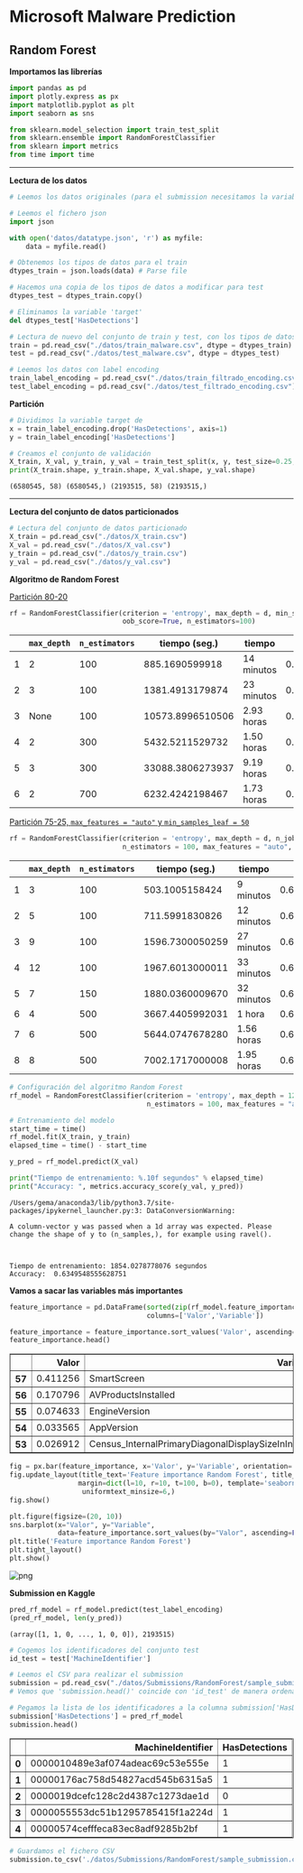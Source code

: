 
# Microsoft Malware Prediction

## Random Forest

**Importamos las librerías**


```python
import pandas as pd
import plotly.express as px
import matplotlib.pyplot as plt
import seaborn as sns

from sklearn.model_selection import train_test_split
from sklearn.ensemble import RandomForestClassifier
from sklearn import metrics
from time import time
```

-----

**Lectura de los datos**


```python
# Leemos los datos originales (para el submission necesitamos la variable identificadora de test)

# Leemos el fichero json
import json

with open('datos/datatype.json', 'r') as myfile:
    data = myfile.read()

# Obtenemos los tipos de datos para el train
dtypes_train = json.loads(data) # Parse file

# Hacemos una copia de los tipos de datos a modificar para test
dtypes_test = dtypes_train.copy()

# Eliminamos la variable 'target'
del dtypes_test['HasDetections']

# Lectura de nuevo del conjunto de train y test, con los tipos de datos que hemos definido
train = pd.read_csv("./datos/train_malware.csv", dtype = dtypes_train)
test = pd.read_csv("./datos/test_malware.csv", dtype = dtypes_test)
```


```python
# Leemos los datos con label encoding
train_label_encoding = pd.read_csv("./datos/train_filtrado_encoding.csv")
test_label_encoding = pd.read_csv("./datos/test_filtrado_encoding.csv")
```

**Partición**


```python
# Dividimos la variable target de
x = train_label_encoding.drop('HasDetections', axis=1)
y = train_label_encoding['HasDetections']
```


```python
# Creamos el conjunto de validación
X_train, X_val, y_train, y_val = train_test_split(x, y, test_size=0.25, random_state = 3)
print(X_train.shape, y_train.shape, X_val.shape, y_val.shape)
```

    (6580545, 58) (6580545,) (2193515, 58) (2193515,)


------

**Lectura del conjunto de datos particionados**


```python
# Lectura del conjunto de datos particionado
X_train = pd.read_csv("./datos/X_train.csv")
X_val = pd.read_csv("./datos/X_val.csv")
y_train = pd.read_csv("./datos/y_train.csv")
y_val = pd.read_csv("./datos/y_val.csv")
```

**Algoritmo de Random Forest**

<ins>Partición 80-20<ins>

~~~python
rf = RandomForestClassifier(criterion = 'entropy', max_depth = d, min_samples_split = 2,
                            oob_score=True, n_estimators=100)
~~~

|   |  `max_depth` | `n_estimators` | tiempo (seg.)  | tiempo |   accuracy  |
|---|---|---|---|---|---|
| 1  | 2  | 100  | 885.1690599918  | 14 minutos  | 0.6197803525391894 |
| 2  | 3  | 100  | 1381.4913179874  | 23 minutos  | 0.6198293606380626  |
| 3  | None | 100  | 10573.8996510506  | 2.93 horas  | 0.6500776151519365  |
| 4  | 2  | 300  | 5432.5211529732  | 1.50 horas  | 0.619139828084148  |
| 5  | 3  | 300  | 33088.3806273937  | 9.19 horas  | 0.6200863682263399 |
| 6  | 2  |  700 | 6232.4242198467  | 1.73 horas  | 0.6193934165027365  |

<ins>Partición 75-25, `max_features = "auto"` y `min_samples_leaf = 50`<ins>

~~~python
rf = RandomForestClassifier(criterion = 'entropy', max_depth = d, n_jobs = -1, oob_score = True,
                            n_estimators = 100, max_features = "auto", min_samples_leaf = 50)`    
~~~    

|   |  `max_depth` | `n_estimators` | tiempo (seg.)  | tiempo |   accuracy  |
|---|---|---|---|---|---|
| 1  | 3  | 100  | 503.1005158424  | 9 minutos  | 0.6197803525391894 |
| 2  | 5  | 100  | 711.5991830826  | 12 minutos  | 0.623109028203591  |
| 3  | 9  | 100  | 1596.7300050259  | 27 minutos  | 0.6290889280447136  |
| 4  | 12  | 100  | 1967.6013000011  | 33 minutos  | 0.6345728203363096  |
| 5  | 7  | 150  | 1880.0360009670  | 32 minutos  | 0.6274044171113486  |
| 6  | 4  | 500  | 3667.4405992031  | 1 hora  | 0.6211163361089393  |
| 7  | 6  | 500  |  5644.0747678280 | 1.56 horas | 0.625054307811891  |
| 8  | 8  | 500  | 7002.1717000008  | 1.95 horas  | 0.6281078542886646  |


```python
# Configuración del algoritmo Random Forest
rf_model = RandomForestClassifier(criterion = 'entropy', max_depth = 12, n_jobs = -1, oob_score = True,
                                  n_estimators = 100, max_features = "auto", min_samples_leaf = 50)
```


```python
# Entrenamiento del modelo
start_time = time()
rf_model.fit(X_train, y_train)
elapsed_time = time() - start_time

y_pred = rf_model.predict(X_val)

print("Tiempo de entrenamiento: %.10f segundos" % elapsed_time)
print("Accuracy: ", metrics.accuracy_score(y_val, y_pred))
```

    /Users/gema/anaconda3/lib/python3.7/site-packages/ipykernel_launcher.py:3: DataConversionWarning:

    A column-vector y was passed when a 1d array was expected. Please change the shape of y to (n_samples,), for example using ravel().



    Tiempo de entrenamiento: 1854.0278778076 segundos
    Accuracy:  0.6349548555628751


**Vamos a sacar las variables más importantes**


```python
feature_importance = pd.DataFrame(sorted(zip(rf_model.feature_importances_,X_train.columns)),
                                  columns=['Valor','Variable'])
```


```python
feature_importance = feature_importance.sort_values('Valor', ascending=False)
feature_importance.head()
```




<div>

<table border="1" class="dataframe">
  <thead>
    <tr style="text-align: right;">
      <th></th>
      <th>Valor</th>
      <th>Variable</th>
    </tr>
  </thead>
  <tbody>
    <tr>
      <th>57</th>
      <td>0.411256</td>
      <td>SmartScreen</td>
    </tr>
    <tr>
      <th>56</th>
      <td>0.170796</td>
      <td>AVProductsInstalled</td>
    </tr>
    <tr>
      <th>55</th>
      <td>0.074633</td>
      <td>EngineVersion</td>
    </tr>
    <tr>
      <th>54</th>
      <td>0.033565</td>
      <td>AppVersion</td>
    </tr>
    <tr>
      <th>53</th>
      <td>0.026912</td>
      <td>Census_InternalPrimaryDiagonalDisplaySizeInInches</td>
    </tr>
  </tbody>
</table>
</div>




```python
fig = px.bar(feature_importance, x='Valor', y='Variable', orientation='h')
fig.update_layout(title_text='Feature importance Random Forest', title_x=0, xaxis=dict(title='Valor'),
                 margin=dict(l=10, r=10, t=100, b=0), template='seaborn',
                  uniformtext_minsize=6,)
fig.show()
```




```python
plt.figure(figsize=(20, 10))
sns.barplot(x="Valor", y="Variable",
            data=feature_importance.sort_values(by="Valor", ascending=False))
plt.title('Feature importance Random Forest')
plt.tight_layout()
plt.show()
```


![png](output_20_0.png)


**Submission en Kaggle**


```python
pred_rf_model = rf_model.predict(test_label_encoding)
(pred_rf_model, len(y_pred))
```




    (array([1, 1, 0, ..., 1, 0, 0]), 2193515)




```python
# Cogemos los identificadores del conjunto test
id_test = test['MachineIdentifier']

# Leemos el CSV para realizar el submission
submission = pd.read_csv("./datos/Submissions/RandomForest/sample_submission.csv")
# Vemos que 'submission.head()' coincide con 'id_test' de manera ordenada

# Pegamos la lista de los identificadores a la columna submission['HasDetections']
submission['HasDetections'] = pred_rf_model
submission.head()
```




<div>
<table border="1" class="dataframe">
  <thead>
    <tr style="text-align: right;">
      <th></th>
      <th>MachineIdentifier</th>
      <th>HasDetections</th>
    </tr>
  </thead>
  <tbody>
    <tr>
      <th>0</th>
      <td>0000010489e3af074adeac69c53e555e</td>
      <td>1</td>
    </tr>
    <tr>
      <th>1</th>
      <td>00000176ac758d54827acd545b6315a5</td>
      <td>1</td>
    </tr>
    <tr>
      <th>2</th>
      <td>0000019dcefc128c2d4387c1273dae1d</td>
      <td>0</td>
    </tr>
    <tr>
      <th>3</th>
      <td>0000055553dc51b1295785415f1a224d</td>
      <td>1</td>
    </tr>
    <tr>
      <th>4</th>
      <td>00000574cefffeca83ec8adf9285b2bf</td>
      <td>1</td>
    </tr>
  </tbody>
</table>
</div>




```python
# Guardamos el fichero CSV
submission.to_csv('./datos/Submissions/RandomForest/sample_submission.csv', index = False, header = True)
```
